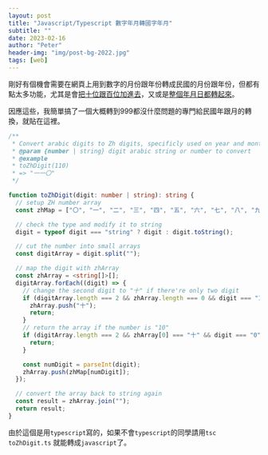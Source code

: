 ```yaml
---
layout: post
title: "Javascript/Typescript 數字年月轉國字年月"
subtitle: ""
date: 2023-02-16
author: "Peter"
header-img: "img/post-bg-2022.jpg"
tags: [web]
---
```


剛好有個機會需要在網頁上用到數字的月份跟年份轉成民國的月份跟年份，但都有點太多功能，尤其是會[把十位跟百位加進去][1]，又或是[整個年月日都轉起來][2]。

因應這些，我簡單搞了一個大概轉到999都沒什麼問題的專門給民國年跟月的轉換，就貼在這裡。

```typescript
/**
 * Convert arabic digits to Zh digits, specificly used on year and months
 * @param {number | string} digit arabic string or number to convert
 * @example
 * toZhDigit(110)
 * => "一一〇"
 */

function toZhDigit(digit: number | string): string {
  // setup ZH number array
  const zhMap = ["〇", "一", "二", "三", "四", "五", "六", "七", "八", "九"];

  // check the type and modify it to string
  digit = typeof digit === "string" ? digit : digit.toString();

  // cut the number into small arrays
  const digitArray = digit.split("");

  // map the digit with zhArray
  const zhArray = <string[]>[];
  digitArray.forEach((digit) => {
    // change the second digit to "十" if there're only two digit
    if (digitArray.length === 2 && zhArray.length === 0 && digit === "1") {
      zhArray.push("十");
      return;
    }
    // return the array if the number is "10"
    if (digitArray.length === 2 && zhArray[0] === "十" && digit === "0"){
      return;
    }

    const numDigit = parseInt(digit);
    zhArray.push(zhMap[numDigit]);
  });

  // convert the array back to string again
  const result = zhArray.join("");
  return result;
}
```

由於這個是用`typescript`寫的，如果不會`typescript`的同學請用`tsc toZhDigit.ts` 就能轉成`javascript`了。


[1]: https://juejin.cn/post/6844903473255809038
[2]: https://blog.csdn.net/padavan/article/details/126292299